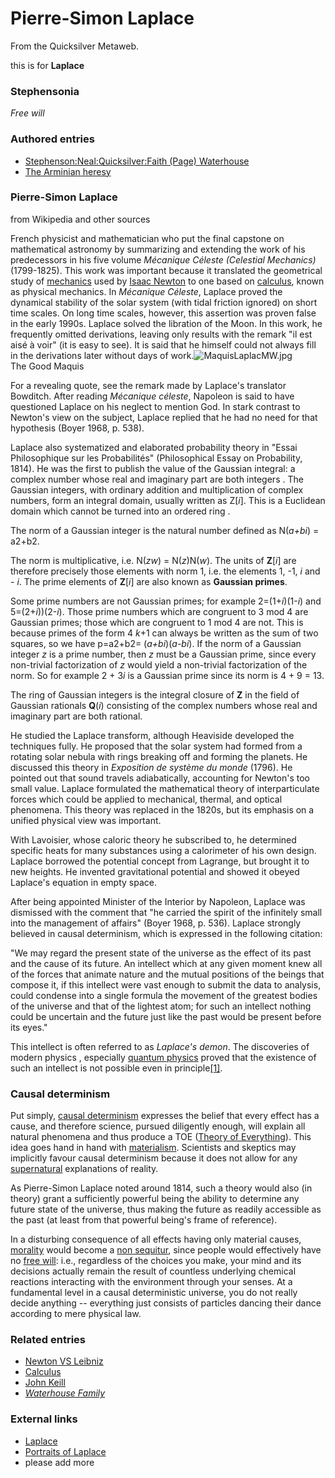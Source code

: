 
# Pierre-Simon Laplace

From the Quicksilver Metaweb.

this is for **Laplace**
### Stephensonia


*Free will*

### Authored entries


* [Stephenson:Neal:Quicksilver:Faith (Page) Waterhouse](/stephenson-neal-quicksilver-faith-page-waterhouse)
* [The Arminian heresy](/the-arminian-heresy)


### Pierre-Simon Laplace


from Wikipedia and other sources

French physicist and mathematician who put the final capstone on mathematical astronomy by summarizing and extending the work of his predecessors in his five volume *Mécanique Céleste (Celestial Mechanics)* (1799-1825). This work was important because it translated the geometrical study of [mechanics](/http-en2-wikipedia-org-wiki-classical-mechanics) used by [Isaac Newton](/isaac-newton) to one based on [calculus](/calculus), known as physical mechanics. In *Mécanique Céleste*, Laplace proved the dynamical stability of the solar system (with tidal friction ignored) on short time scales. On long time scales, however, this assertion was proven false in the early 1990s. Laplace solved the libration of the Moon. In this work, he frequently omitted derivations, leaving only results with the remark "il est aisé à voir" (it is easy to see). It is said that he himself could not always fill in the derivations later without days of work.![MaquisLaplacMW.jpg](/https://web.archive.org/web/20060725221149im_/http://www.metaweb.com/wiki/upload/9/9c/MaquisLaplacMW.jpg)  
The Good Maquis

For a revealing quote, see the remark made by Laplace's translator Bowditch. After reading *Mécanique céleste*, Napoleon is said to have questioned Laplace on his neglect to mention God. In stark contrast to Newton's view on the subject, Laplace replied that he had no need for that hypothesis (Boyer 1968, p. 538). 

Laplace also systematized and elaborated probability theory in "Essai Philosophique sur les Probabilités" (Philosophical Essay on Probability, 1814). He was the first to publish the value of the Gaussian integral: a complex number whose real and imaginary part are both integers . The Gaussian integers, with ordinary addition and multiplication of complex numbers, form an integral domain, usually written as Z[*i*]. This is a Euclidean domain which cannot be turned into an ordered ring .

The norm of a Gaussian integer is the natural number defined as N(*a+bi*) = a2+b2. 

The norm is multiplicative, i.e. N(*zw*) = N(*z*)N(*w*). The units of **Z**[*i*] are therefore precisely those elements with norm 1, i.e. the elements 1, -1, *i* and *- i*. The prime elements of **Z**[*i*] are also known as **Gaussian primes**. 

Some prime numbers are not Gaussian primes; for example 2=(1+*i*)(1-*i*) and 5=(2+*i*))(2-*i*). Those prime numbers which are congruent to 3 mod 4 are Gaussian primes; those which are congruent to 1 mod 4 are not. This is because primes of the form 4 *k*+1 can always be written as the sum of two squares, so we have p=a2+b2= (*a+bi*)(*a-bi*). If the norm of a Gaussian integer *z* is a prime number, then *z* must be a Gaussian prime, since every non-trivial factorization of *z* would yield a non-trivial factorization of the norm. So for example 2 + 3*i* is a Gaussian prime since its norm is 4 + 9 = 13. 

The ring of Gaussian integers is the integral closure of **Z** in the field of Gaussian rationals **Q**(*i*) consisting of the complex numbers whose real and imaginary part are both rational.

He studied the Laplace transform, although Heaviside developed the techniques fully. He proposed that the solar system had formed from a rotating solar nebula with rings breaking off and forming the planets. He discussed this theory in *Exposition de système du monde* (1796). He pointed out that sound travels adiabatically, accounting for Newton's too small value. Laplace formulated the mathematical theory of interparticulate forces which could be applied to mechanical, thermal, and optical phenomena. This theory was replaced in the 1820s, but its emphasis on a unified physical view was important. 

With Lavoisier, whose caloric theory he subscribed to, he determined specific heats for many substances using a calorimeter of his own design. Laplace borrowed the potential concept from Lagrange, but brought it to new heights. He invented gravitational potential and showed it obeyed Laplace's equation in empty space. 

After being appointed Minister of the Interior by Napoleon, Laplace was dismissed with the comment that "he carried the spirit of the infinitely small into the management of affairs" (Boyer 1968, p. 536). Laplace strongly believed in causal determinism, which is expressed in the following citation: 

"We may regard the present state of the universe as the effect of its past and the cause of its future. An intellect which at any given moment knew all of the forces that animate nature and the mutual positions of the beings that compose it, if this intellect were vast enough to submit the data to analysis, could condense into a single formula the movement of the greatest bodies of the universe and that of the lightest atom; for such an intellect nothing could be uncertain and the future just like the past would be present before its eyes." 

This intellect is often referred to as *Laplace's demon*. The discoveries of modern physics , especially [quantum physics](/http-en2-wikipedia-org-wiki-quantum-physics) proved that the existence of such an intellect is not possible even in principle[[1]](/http-en2-wikipedia-org-wiki-uncertainty-principle). 

### Causal determinism

 
Put simply, [causal determinism](/http-en2-wikipedia-org-wiki-causal-determinism) expresses the belief that every effect has a cause, and therefore science, pursued diligently enough, will explain all natural phenomena and thus produce a TOE ([Theory of Everything](/http-en2-wikipedia-org-wiki-theory-of-everything)). This idea goes hand in hand with [materialism](/http-en2-wikipedia-org-wiki-materialism). Scientists and skeptics may implicitly favour causal determinism because it does not allow for any [supernatural](/http-en2-wikipedia-org-wiki-supernatural) explanations of reality. 

As Pierre-Simon Laplace noted around 1814, such a theory would also (in theory) grant a sufficiently powerful being the ability to determine any future state of the universe, thus making the future as readily accessible as the past (at least from that powerful being's frame of reference). 

In a disturbing consequence of all effects having only material causes, [morality](/http-en2-wikipedia-org-wiki-morality) would become a [non sequitur](/http-en2-wikipedia-org-wiki-non-sequitur), since people would effectively have no [free will](/http-en2-wikipedia-org-wiki-free-will): i.e., regardless of the choices you make, your mind and its decisions actually remain the result of countless underlying chemical reactions interacting with the environment through your senses. At a fundamental level in a causal deterministic universe, you do not really decide anything -- everything just consists of particles dancing their dance according to mere physical law. 

### Related entries


* [Newton VS Leibniz](/newton-vs-leibniz)
* [Calculus](/calculus)
* [John Keill](/john-keill)
* *[Waterhouse Family](/stephenson-neal-quicksilver-waterhouse-family)*


### External links


* [Laplace](/http-www-groups-dcs-st-and-ac-uk-history-mathematicians-laplace-html)
* [Portraits of Laplace](/http-www-groups-dcs-st-and-ac-uk-history-pictdisplay-laplace-html)
* please add more
